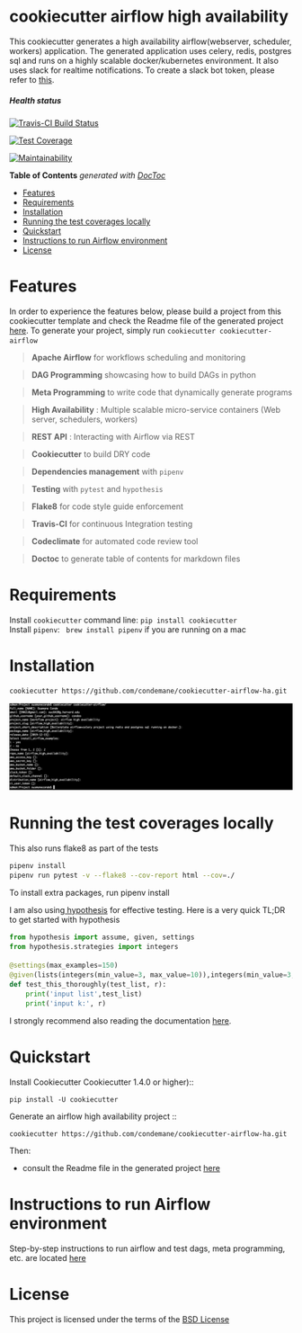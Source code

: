 
# cookiecutter airflow high availability

This cookiecutter generates a high availability airflow(webserver, scheduler, workers) application. 
The generated application uses celery, redis, postgres sql and runs on a highly scalable docker/kubernetes environment. 
It also uses slack for realtime notifications. To create a slack bot token, please refer to
[this](https://slack.com/help/articles/215770388-Create-and-regenerate-API-tokens).

##### Health status
[![Travis-CI Build Status](https://travis-ci.com/condemane/cookiecutter-airflow-ha.svg?branch=master)](https://travis-ci.com/condemane/cookiecutter-airflow-ha)

[![Test Coverage](https://api.codeclimate.com/v1/badges/2babb53ece2cdf5f26b5/test_coverage)](https://codeclimate.com/repos/5df69446d07d92016300451e/test_coverage)

[![Maintainability](https://api.codeclimate.com/v1/badges/2babb53ece2cdf5f26b5/maintainability)](https://codeclimate.com/repos/5df69446d07d92016300451e/maintainability)


<!-- START doctoc generated TOC please keep comment here to allow auto update -->
<!-- DON'T EDIT THIS SECTION, INSTEAD RE-RUN doctoc TO UPDATE -->
**Table of Contents**  *generated with [DocToc](https://github.com/thlorenz/doctoc)*

- [Features](#features)
- [Requirements](#requirements)
- [Installation](#installation)
- [Running the test coverages locally](#running-the-test-coverages-locally)
- [Quickstart](#quickstart)
- [Instructions to run Airflow environment](#instructions-to-run-airflow-environment)
- [License](#license)

<!-- END doctoc generated TOC please keep comment here to allow auto update -->

# Features
In order to experience the features below, please build a project from this cookiecutter template and 
check the Readme file of the generated project [here](%7B%7Bcookiecutter.repo_name%7D%7D/Readme.md).
To generate your project, simply run ```cookiecutter cookiecutter-airflow```

> **Apache Airflow**  for workflows scheduling and monitoring

> **DAG Programming**  showcasing how to build DAGs in python

> **Meta Programming**  to write code that dynamically generate programs

> **High Availability** : Multiple scalable micro-service containers (Web server, schedulers, workers)

> **REST API** : Interacting with Airflow via REST

> **Cookiecutter** to build DRY code

> **Dependencies management** with ``pipenv``

> **Testing**  with  ``pytest`` and ``hypothesis``

> **Flake8**  for code style guide enforcement

> **Travis-CI**  for continuous Integration testing

> **Codeclimate**  for automated code review tool

> **Doctoc**  to generate table of contents for markdown files



# Requirements
Install `cookiecutter` command line: `pip install cookiecutter`     
Install `pipenv`: ` brew install pipenv` if you are running on a mac


# Installation
```bash 
cookiecutter https://github.com/condemane/cookiecutter-airflow-ha.git
```
![](./img/install.png)


# Running the test coverages locally

This also runs flake8 as part of the tests
```bash
pipenv install
pipenv run pytest -v --flake8 --cov-report html --cov=./
```
To install extra packages, run pipenv install <package name>

I am also using[ hypothesis](https://hypothesis.works/hypothesis) for effective testing. Here is a very quick TL;DR 
to get started with hypothesis
```python
from hypothesis import assume, given, settings
from hypothesis.strategies import integers

@settings(max_examples=150)
@given(lists(integers(min_value=3, max_value=10)),integers(min_value=3, max_value=10))
def test_this_thoroughly(test_list, r):
    print('input list',test_list)
    print('input k:', r)
```

I strongly recommend also reading the documentation [here](https://hypothesis.readthedocs.io/en/latest/).


# Quickstart

Install Cookiecutter Cookiecutter 1.4.0 or higher)::

    pip install -U cookiecutter

Generate an airflow high availability project ::

    cookiecutter https://github.com/condemane/cookiecutter-airflow-ha.git

Then:

* consult the Readme file in the generated project [here](%7B%7Bcookiecutter.repo_name%7D%7D/Readme.md)

# Instructions to run Airflow environment
Step-by-step instructions to run airflow and test dags, meta programming, etc. are located 
[here](%7B%7Bcookiecutter.repo_name%7D%7D/Readme.md)

# License
This project is licensed under the terms of the [BSD License](/LICENSE)
